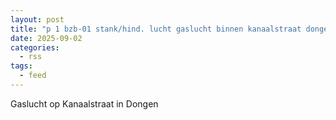 ```yaml
---
layout: post
title: "p 1 bzb-01 stank/hind. lucht gaslucht binnen kanaalstraat dongen 207031"
date: 2025-09-02
categories: 
  - rss
tags: 
  - feed
---
```


Gaslucht op Kanaalstraat in Dongen
